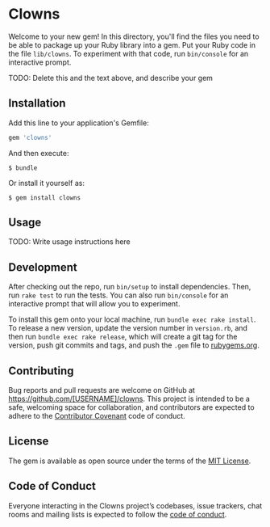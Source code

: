 # Clowns

Welcome to your new gem! In this directory, you'll find the files you need to be able to package up your Ruby library into a gem. Put your Ruby code in the file `lib/clowns`. To experiment with that code, run `bin/console` for an interactive prompt.

TODO: Delete this and the text above, and describe your gem

## Installation

Add this line to your application's Gemfile:

```ruby
gem 'clowns'
```

And then execute:

    $ bundle

Or install it yourself as:

    $ gem install clowns

## Usage

TODO: Write usage instructions here

## Development

After checking out the repo, run `bin/setup` to install dependencies. Then, run `rake test` to run the tests. You can also run `bin/console` for an interactive prompt that will allow you to experiment.

To install this gem onto your local machine, run `bundle exec rake install`. To release a new version, update the version number in `version.rb`, and then run `bundle exec rake release`, which will create a git tag for the version, push git commits and tags, and push the `.gem` file to [rubygems.org](https://rubygems.org).

## Contributing

Bug reports and pull requests are welcome on GitHub at https://github.com/[USERNAME]/clowns. This project is intended to be a safe, welcoming space for collaboration, and contributors are expected to adhere to the [Contributor Covenant](http://contributor-covenant.org) code of conduct.

## License

The gem is available as open source under the terms of the [MIT License](https://opensource.org/licenses/MIT).

## Code of Conduct

Everyone interacting in the Clowns project’s codebases, issue trackers, chat rooms and mailing lists is expected to follow the [code of conduct](https://github.com/[USERNAME]/clowns/blob/master/CODE_OF_CONDUCT.md).
